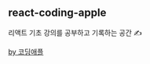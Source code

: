 ## react-coding-apple

리액트 기초 강의를 공부하고 기록하는 공간 ✍

[by 코딩애플](https://online.codingapple.com/course/react-basic) 


